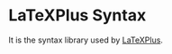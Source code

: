 LaTeXPlus Syntax
==============
It is the syntax library used by [LaTeXPlus](https://github.com/randy3k/LaTeXPlus).
